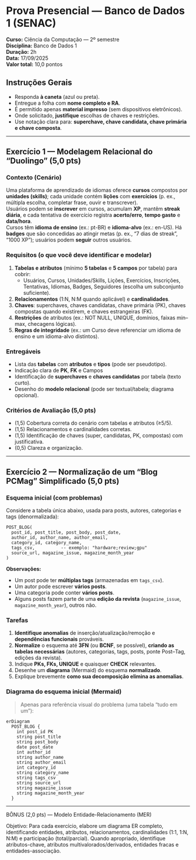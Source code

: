 # Prova Presencial — Banco de Dados 1 (SENAC)  
**Curso:** Ciência da Computação — 2º semestre  
**Disciplina:** Banco de Dados 1  
**Duração:** 2h  
**Data:** 17/09/2025  
**Valor total:** 10,0 pontos

## Instruções Gerais
- Responda **à caneta** (azul ou preta).  
- Entregue a folha com **nome completo e RA**.  
- É permitido apenas **material impresso** (sem dispositivos eletrônicos).  
- Onde solicitado, **justifique** escolhas de chaves e restrições.  
- Use notação clara para: **superchave, chave candidata, chave primária e chave composta**.

---

## Exercício 1 — Modelagem Relacional do “Duolingo” (5,0 pts)

### Contexto (Cenário)
Uma plataforma de aprendizado de idiomas oferece **cursos** compostos por **unidades (skills)**; cada unidade contém **lições** com **exercícios** (p. ex., múltipla escolha, completar frase, ouvir e transcrever).  
Usuários podem se **inscrever** em cursos, acumulam **XP**, mantêm **streak diária**, e cada tentativa de exercício registra **acerto/erro**, **tempo gasto** e **data/hora**.  
Cursos têm **idioma de ensino** (ex.: pt-BR) e **idioma-alvo** (ex.: en-US). Há **badges** que são concedidas ao atingir metas (p. ex., “7 dias de streak”, “1000 XP”); usuários podem **seguir** outros usuários.

### Requisitos (o que você deve identificar e modelar)
1. **Tabelas e atributos** (mínimo **5 tabelas** e **5 campos** por tabela) para cobrir:
   - Usuários, Cursos, Unidades/Skills, Lições, Exercícios, Inscrições, Tentativas, Idiomas, Badges, Seguidores (escolha um subconjunto suficiente).
2. **Relacionamentos** (1:N, N:M quando aplicável) e **cardinalidades**.
3. **Chaves**: superchaves, chaves candidatas, chave primária (PK), chaves compostas quando existirem, e chaves estrangeiras (FK).
4. **Restrições** de atributos (ex.: NOT NULL, UNIQUE, domínios, faixas min–max, checagens lógicas).
5. **Regras de integridade** (ex.: um Curso deve referenciar um idioma de ensino e um idioma-alvo distintos).

### Entregáveis
- Lista das **tabelas** com **atributos** e **tipos** (pode ser pseudotipo).
- Indicação clara de **PK**, **FK** e Campos
- Identificação de **superchaves** e **chaves candidatas** por tabela (texto curto).
- Desenho do **modelo relacional** (pode ser textual/tabela; diagrama opcional).

### Critérios de Avaliação (5,0 pts)
- (1,5) Cobertura correta do cenário com tabelas e atributos (≥5/5).  
- (1,5) Relacionamentos e cardinalidades corretas.  
- (1,5) Identificação de chaves (super, candidatas, PK, compostas) com justificativa.
- (0,5) Clareza e organização.

---

## Exercício 2 — Normalização de um “Blog PCMag” Simplificado (5,0 pts)

### Esquema **inicial** (com problemas)
Considere a tabela única abaixo, usada para posts, autores, categorias e tags (denormalizada):

```
POST_BLOG(
  post_id, post_title, post_body, post_date,
  author_id, author_name, author_email,
  category_id, category_name,
  tags_csv,          -- exemplo: "hardware;review;gpu"
  source_url, magazine_issue, magazine_month_year
)
```

**Observações:**
- Um post pode ter **múltiplas tags** (armazenadas em `tags_csv`).  
- Um autor pode escrever **vários posts**.  
- Uma categoria pode conter **vários posts**.  
- Alguns posts fazem parte de uma **edição da revista** (`magazine_issue`, `magazine_month_year`), outros não.

### Tarefas
1. **Identifique anomalias** de inserção/atualização/remoção e **dependências funcionais** prováveis.  
2. **Normalize** o esquema até **3FN** (ou **BCNF**, se possível), **criando as tabelas necessárias** (autores, categorias, tags, posts, ponte Post–Tag, edições da revista).  
3. Indique **PKs, FKs, UNIQUE** e quaisquer **CHECK** relevantes.  
4. Desenhe um **diagrama** (Mermaid) do esquema **normalizado**.  
5. Explique brevemente **como sua decomposição elimina as anomalias**.

### Diagrama do esquema **inicial** (Mermaid)
> Apenas para referência visual do problema (uma tabela “tudo em um”):

```mermaid
erDiagram
  POST_BLOG {
    int post_id PK
    string post_title
    string post_body
    date post_date
    int author_id
    string author_name
    string author_email
    int category_id
    string category_name
    string tags_csv
    string source_url
    string magazine_issue
    string magazine_month_year
  }
```
---
BÔNUS (2,0 pts) — Modelo Entidade-Relacionamento (MER)

Objetivo: Para cada exercício, elabore um diagrama ER completo, identificando entidades, atributos, relacionamentos, cardinalidades (1:1, 1:N, N:M) e participação (total/parcial). Quando apropriado, identifique atributos-chave, atributos multivalorados/derivados, entidades fracas e entidades-associação.
